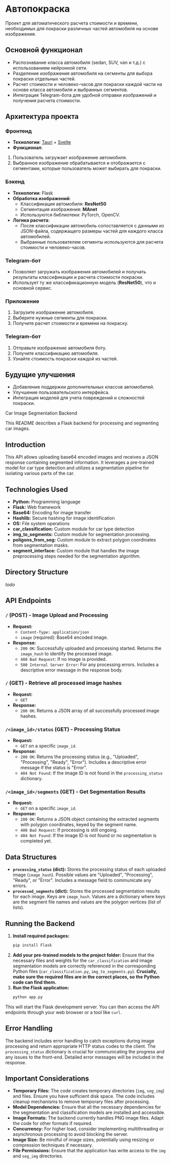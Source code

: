 # Автопокраска

Проект для автоматического расчета стоимости и времени, необходимых для покраски различных частей автомобиля на основе изображения. 

## Основной функционал

- Распознавание класса автомобиля (sedan, SUV, van и т.д.) с использованием нейронной сети.
- Разделение изображения автомобиля на сегменты для выбора покраски отдельных частей.
- Расчет стоимости и человеко-часов для покраски каждой части на основе класса автомобиля и выбранных сегментов.
- Интеграция Telegram-бота для удобной отправки изображений и получения расчета стоимости.

## Архитектура проекта

### Фронтенд
- **Технологии**: [Tauri](https://tauri.app/) + [Svelte](https://svelte.dev/)
- **Функционал**:
1. Пользователь загружает изображение автомобиля.
2. Выбранное изображение обрабатывается и отображается с сегментами, которые пользователь может выбирать для покраски.
  
### Бэкенд
- **Технологии**: Flask
- **Обработка изображений**:
  - Классификация автомобиля: **ResNet50**
  - Сегментация изображения: **MAnet**
  - Используются библиотеки: PyTorch, OpenCV.
- **Логика расчета**:
  - После классификации автомобиль сопоставляется с данными из JSON-файла, содержащего размеры частей для каждого класса автомобилей.
  - Выбранные пользователем сегменты используются для расчета стоимости и человеко-часов.

### Telegram-бот
- Позволяет загружать изображения автомобилей и получать результаты классификации и расчета стоимости покраски.
- Использует ту же классификационную модель (**ResNet50**), что и основной сервис.

### Приложение
1. Загрузите изображение автомобиля.
2. Выберите нужные сегменты для покраски.
3. Получите расчет стоимости и времени на покраску.

### Telegram-бот
1. Отправьте изображение автомобиля боту.
2. Получите классификацию автомобиля.
3. Узнайте стоимость покраски каждой из частей.

## Будущие улучшения
- Добавление поддержки дополнительных классов автомобилей.
- Улучшение пользовательского интерфейса.
- Интеграция моделей для учета повреждений и сложностей покраски.


 Car Image Segmentation Backend

This README describes a Flask backend for processing and segmenting car images.

## Introduction

This API allows uploading base64 encoded images and receives a JSON response containing segmented information. It leverages a pre-trained model for car type detection and utilizes a segmentation pipeline for isolating various parts of the car.


## Technologies Used

* **Python:** Programming language
* **Flask:** Web framework
* **Base64:** Encoding for image transfer
* **Hashlib:** Secure hashing for image identification
* **OS:** File system operations
* **car_classification:** Custom module for car type detection
* **img_to_segments:** Custom module for segmentation processing.
* **poligons_from_seg:** Custom module to extract polygon coordinates from segmentation masks.
* **segment_interface:** Custom module that handles the image preprocessing steps needed for the segmentation algorithm.

## Directory Structure
*todo*
## API Endpoints

### `/` (POST) - Image Upload and Processing

* **Request:**
    * `Content-Type: application/json`
    * `image` (required): Base64 encoded image.
* **Response:**
    * `200 OK`: Successfully uploaded and processing started.  Returns the `image_hash` to identify the processed image.
    * `400 Bad Request`: If no image is provided.
    * `500 Internal Server Error`: For any processing errors.  Includes a descriptive error message in the response body.

### `/` (GET) - Retrieve all processed image hashes

* **Request:**
    * `GET`
* **Response:**
    * `200 OK`: Returns a JSON array of all successfully processed image hashes.


### `/<image_id>/status` (GET) - Processing Status

* **Request:**
    * `GET` on a specific `image_id`.
* **Response:**
    * `200 OK`: Returns the processing status (e.g., "Uploaded", "Processing", "Ready", "Error").  Includes a descriptive error message if the status is "Error".
    * `404 Not Found`: If the image ID is not found in the `processing_status` dictionary.

### `/<image_id>/segments` (GET) - Get Segmentation Results

* **Request:**
    * `GET` on a specific `image_id`.
* **Response:**
    * `200 OK`: Returns a JSON object containing the extracted segments with polygon coordinates, keyed by the segment name.
    * `400 Bad Request`: If processing is still ongoing.
    * `404 Not Found`: If the image ID is not found or no segmentation is completed yet.


## Data Structures

* **`processing_status` (dict):** Stores the processing status of each uploaded image (`image_hash`). Possible values are "Uploaded", "Processing", "Ready", or "Error". Includes a message field to communicate any errors.
* **`processed_segments` (dict):** Stores the processed segmentation results for each image.  Keys are `image_hash`. Values are a dictionary where keys are the segment file names and values are the polygon vertices (list of lists).


## Running the Backend

1.  **Install required packages:**
    ```bash
    pip install Flask
    ```
2.  **Add your pre-trained models to the project folder:** Ensure that the necessary files and weights for the `car_classification` and image segmentation models are correctly referenced in the corresponding Python files (`car_classification.py`, `img_to_segments.py`).  **Crucially, make sure the required files are in the correct places, so the Python code can find them.**
3.  **Run the Flask application:**
    ```bash
    python app.py
    ```

This will start the Flask development server.  You can then access the API endpoints through your web browser or a tool like `curl`.

## Error Handling

The backend includes error handling to catch exceptions during image processing and return appropriate HTTP status codes to the client.  The `processing_status` dictionary is crucial for communicating the progress and any issues to the front-end.  Detailed error messages will be included in the response.

## Important Considerations

* **Temporary Files:** The code creates temporary directories (`img`, `seg_img`) and files. Ensure you have sufficient disk space. The code includes cleanup mechanisms to remove temporary files after processing.
* **Model Dependencies:**  Ensure that all the necessary dependencies for the segmentation and classification models are installed and accessible.
* **Image Formats:** The backend currently handles PNG image files.  Adapt the code for other formats if required.
* **Concurrency:**  For higher load, consider implementing multithreading or asynchronous processing to avoid blocking the server.
* **Image Size:** Be mindful of image sizes, potentially using resizing or compression techniques if necessary.
* **File Permissions:** Ensure that the application has write access to the `img` and `seg_img` directories.